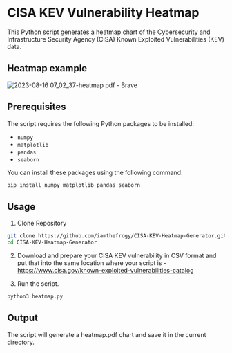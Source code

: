 # CISA KEV Vulnerability Heatmap

This Python script generates a heatmap chart of the Cybersecurity and Infrastructure Security Agency (CISA) Known Exploited Vulnerabilities (KEV) data.

## Heatmap example
![2023-08-16 07_02_37-heatmap pdf - Brave](https://github.com/iamthefrogy/CISA-KEV-Heatmap-Generator/assets/8291014/d7657bfd-dd06-4ed0-82f3-ca7de75851e9)

## Prerequisites

The script requires the following Python packages to be installed:

- `numpy`
- `matplotlib`
- `pandas`
- `seaborn`

You can install these packages using the following command:

```bash
pip install numpy matplotlib pandas seaborn
```

## Usage
1. Clone Repository

```bash
git clone https://github.com/iamthefrogy/CISA-KEV-Heatmap-Generator.git
cd CISA-KEV-Heatmap-Generator
```

2. Download and prepare your CISA KEV vulnerability in CSV format and put that into the same location where your script is - https://www.cisa.gov/known-exploited-vulnerabilities-catalog

3. Run the script.
```bash
python3 heatmap.py
```

## Output
The script will generate a heatmap.pdf chart and save it in the current directory.
